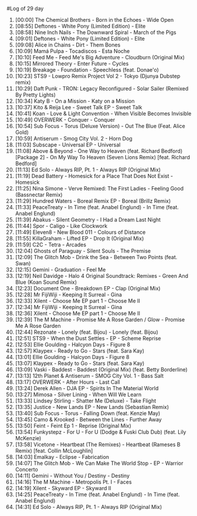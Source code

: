 #Log of 29 day

1. [00:00] The Chemical Brothers - Born in the Echoes - Wide Open
1. [08:55] Deftones - White Pony (Limited Edition) - Elite
1. [08:58] Nine Inch Nails - The Downward Spiral - March of the Pigs
1. [09:01] Deftones - White Pony (Limited Edition) - Elite
1. [09:08] Alice in Chains - Dirt - Them Bones
1. [10:09] Mamá Pulpa - Tocadiscos - Esta Noche
1. [10:10] Feed Me - Feed Me's Big Adventure - Cloudburn (Original Mix)
1. [10:15] Mirrored Theory - Enter Future - Cycles
1. [10:19] Breakage - Foundation - Speechless (feat. Donae'o)
1. [10:23] STS9 - Lowpro Remix Project Vol 2 - Tokyo (Djunya Dubstep remix)
1. [10:29] Daft Punk - TRON: Legacy Reconfigured - Solar Sailer (Remixed By Pretty Lights)
1. [10:34] Katy B - On a Mission - Katy on a Mission
1. [10:37] Kito & Reija Lee - Sweet Talk EP - Sweet Talk
1. [10:41] Koan - Love & Light Convention - When Visible Becomes Invisible
1. [10:49] OVERWERK - Conquer - Conquer
1. [10:54] Sub Focus - Torus (Deluxe Version) - Out The Blue (Feat. Alice Gold)
1. [10:59] Antiserum - Smog City Vol. 2 - Horn Dog
1. [11:03] Subscape - Universal EP - Universal
1. [11:08] Above & Beyond - One Way to Heaven (feat. Richard Bedford) [Package 2] - On My Way To Heaven (Seven Lions Remix) [feat. Richard Bedford]
1. [11:13] Ed Solo - Always RIP, Pt. 1 - Always RIP (Original Mix)
1. [11:19] Dead Battery - Homesick for a Place That Does Not Exist - Homesick
1. [11:25] Nina Simone - Verve Remixed: The First Ladies - Feeling Good (Bassnectar Remix)
1. [11:29] Hundred Waters - Boreal Remix EP - Boreal (Brillz Remix)
1. [11:33] PeaceTreaty - In Time (feat. Anabel Englund) - In Time (feat. Anabel Englund)
1. [11:39] Abakus - Silent Geometry - I Had a Dream Last Night
1. [11:44] Spor - Caligo - Like Clockwork
1. [11:49] Eleven8 - New Blood 011 - Colours of Distance
1. [11:55] KillaGraham - Lifted EP - Drop It (Original Mix)
1. [11:59] C2C - Tetra - Arcades
1. [12:04] Ghosts of Paraguay - Silent Souls - The Premise
1. [12:09] The Glitch Mob - Drink the Sea - Between Two Points (feat. Swan)
1. [12:15] Gemini - Graduation - Feel Me
1. [12:19] Neil Davidge - Halo 4 Original Soundtrack: Remixes - Green And Blue (Koan Sound Remix)
1. [12:23] Document One - Breakdown EP - Clap (Original Mix)
1. [12:28] Mr FijiWiji - Keeping It Surreal - Gina
1. [12:33] Xilent - Choose Me EP part 1 - Choose Me II
1. [12:34] Mr FijiWiji - Keeping It Surreal - Gina
1. [12:36] Xilent - Choose Me EP part 1 - Choose Me II
1. [12:39] The M Machine - Promise Me A Rose Garden / Glow - Promise Me A Rose Garden
1. [12:44] Rezonate - Lonely (feat. Bijou) - Lonely (feat. Bijou)
1. [12:51] STS9 - When the Dust Settles - EP - Scheme Reprise
1. [12:53] Ellie Goulding - Halcyon Days - Figure 8
1. [12:57] Klaypex - Ready to Go - Stars (feat. Sara Kay)
1. [13:01] Ellie Goulding - Halcyon Days - Figure 8
1. [13:07] Klaypex - Ready to Go - Stars (feat. Sara Kay)
1. [13:09] Vaski - Baddest - Baddest (Original Mix) (feat. Betty Borderline)
1. [13:13] 12th Planet & Antiserum - SMOG City Vol. 1 - Bass Salt
1. [13:17] OVERWERK - After Hours - Last Call
1. [13:24] Derek Allen - DJA EP - Spirits In The Material World
1. [13:27] Mimosa - Silver Lining - When Will We Learn
1. [13:33] Lindsey Stirling - Shatter Me (Deluxe) - Take Flight
1. [13:35] Justice - New Lands EP - New Lands (Sebastian Remix)
1. [13:40] Sub Focus - Torus - Falling Down (feat. Kenzie May)
1. [13:45] Camo & Krooked - Between the Lines - Further Away
1. [13:50] Feint - Feint Ep 1 - Reprise (Original Mix)
1. [13:54] Funkystepz - For U - For U (Dodge & Fuski Club Dub) (feat. Lily McKenzie)
1. [13:58] Vicetone - Heartbeat (The Remixes) - Heartbeat (Rameses B Remix) [feat. Collin McLoughlin]
1. [14:03] Emalkay - Eclipse - Fabrication
1. [14:07] The Glitch Mob - We Can Make The World Stop - EP - Warrior Concerto
1. [14:11] Gemini - Without You / Destiny - Destiny
1. [14:16] The M Machine - Metropolis Pt. I - Faces
1. [14:19] Xilent - Skyward EP - Skyward II
1. [14:25] PeaceTreaty - In Time (feat. Anabel Englund) - In Time (feat. Anabel Englund)
1. [14:31] Ed Solo - Always RIP, Pt. 1 - Always RIP (Original Mix)
